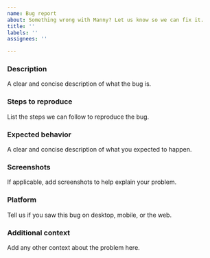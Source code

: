 ```yaml
---
name: Bug report
about: Something wrong with Manny? Let us know so we can fix it.
title: ''
labels: ''
assignees: ''

---
```


### Description
A clear and concise description of what the bug is.

### Steps to reproduce
List the steps we can follow to reproduce the bug.

### Expected behavior
A clear and concise description of what you expected to happen.

### Screenshots
If applicable, add screenshots to help explain your problem.

### Platform
Tell us if you saw this bug on desktop, mobile, or the web.

### Additional context
Add any other context about the problem here.
